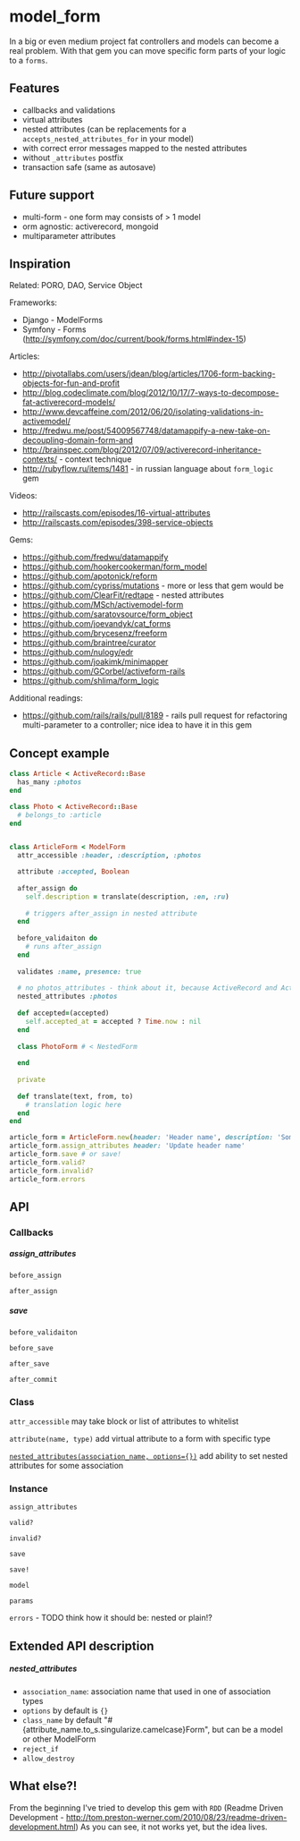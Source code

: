 # model_form

In a big or even medium project fat controllers and models can become a real problem.
With that gem you can move specific form parts of your logic to a `forms`.


## Features

* callbacks and validations
* virtual attributes
* nested attributes (can be replacements for a `accepts_nested_attributes_for` in your model)
 * with correct error messages mapped to the nested attributes
 * without `_attributes` postfix
* transaction safe (same as autosave)

## Future support

* multi-form - one form may consists of > 1 model
* orm agnostic: activerecord, mongoid
* multiparameter attributes

## Inspiration

Related: PORO, DAO, Service Object

Frameworks:

* Django - ModelForms
* Symfony - Forms (http://symfony.com/doc/current/book/forms.html#index-15)

Articles:

* http://pivotallabs.com/users/jdean/blog/articles/1706-form-backing-objects-for-fun-and-profit
* http://blog.codeclimate.com/blog/2012/10/17/7-ways-to-decompose-fat-activerecord-models/
* http://www.devcaffeine.com/2012/06/20/isolating-validations-in-activemodel/
* http://fredwu.me/post/54009567748/datamappify-a-new-take-on-decoupling-domain-form-and
* http://brainspec.com/blog/2012/07/09/activerecord-inheritance-contexts/ - context technique
* http://rubyflow.ru/items/1481 - in russian language about `form_logic` gem

Videos:

* http://railscasts.com/episodes/16-virtual-attributes
* http://railscasts.com/episodes/398-service-objects

Gems:

* https://github.com/fredwu/datamappify
* https://github.com/hookercookerman/form_model
* https://github.com/apotonick/reform
* https://github.com/cypriss/mutations - more or less that gem would be
* https://github.com/ClearFit/redtape - nested attributes
* https://github.com/MSch/activemodel-form
* https://github.com/saratovsource/form_object
* https://github.com/joevandyk/cat_forms
* https://github.com/brycesenz/freeform
* https://github.com/braintree/curator
* https://github.com/nulogy/edr
* https://github.com/joakimk/minimapper
* https://github.com/GCorbel/activeform-rails
* https://github.com/shlima/form_logic

Additional readings:

* https://github.com/rails/rails/pull/8189 - rails pull request for refactoring multi-parameter to a controller; nice idea to have it in this gem

## Concept example
    
```ruby
class Article < ActiveRecord::Base
  has_many :photos
end

class Photo < ActiveRecord::Base
  # belongs_to :article
end


class ArticleForm < ModelForm
  attr_accessible :header, :description, :photos

  attribute :accepted, Boolean
  
  after_assign do
    self.description = translate(description, :en, :ru)
    
    # triggers after_assign in nested attribute
  end
  
  before_validaiton do
    # runs after_assign
  end
  
  validates :name, presence: true
  
  # no photos_attributes - think about it, because ActiveRecord and ActionPack have some references on _attributes
  nested_attributes :photos
  
  def accepted=(accepted)
    self.accepted_at = accepted ? Time.now : nil
  end
  
  class PhotoForm # < NestedForm
    
  end
  
  private
  
  def translate(text, from, to)
    # translation logic here
  end
end

article_form = ArticleForm.new(header: 'Header name', description: 'Some description here', photos: [{id: 1, name: 'some name'}, {name: 'new'}])
article_form.assign_attributes header: 'Update header name'
article_form.save # or save!
article_form.valid?
article_form.invalid?
article_form.errors
```

## API

### Callbacks

##### assign_attributes

`before_assign`

`after_assign`

##### save

`before_validaiton`

`before_save`

`after_save`

`after_commit`

### Class

`attr_accessible` may take block or list of attributes to whitelist

`attribute(name, type)` add virtual attribute to a form with specific type

[`nested_attributes(association_name, options={})`](#nested_attributes) add ability to set nested attributes for some association

### Instance

`assign_attributes`

`valid?`

`invalid?`

`save`

`save!`

`model`

`params`

`errors` - TODO think how it should be: nested or plain!?

## Extended API description

##### nested_attributes

* `association_name`: association name that used in one of association types
* `options` by default is `{}`
 * `class_name` by default "#{attribute_name.to_s.singularize.camelcase}Form", but can be a model or other ModelForm
 * `reject_if`
 * `allow_destroy`

## What else?!

From the beginning I've tried to develop this gem with `RDD` (Readme Driven Development - http://tom.preston-werner.com/2010/08/23/readme-driven-development.html)
As you can see, it not works yet, but the idea lives.
